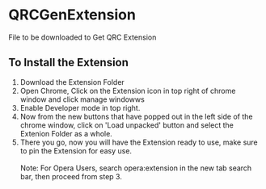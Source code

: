 # QRCGenExtension
File to be downloaded to Get QRC Extension

## To Install the Extension
1. Download the Extension Folder
2. Open Chrome, Click on the Extension icon in top right of chrome window and click manage windowws
3. Enable Developer mode in top right.
4. Now from the new buttons that have popped out in the left side of the chrome window, click on 'Load unpacked' button and select the Extenion Folder as a whole.
5. There you go, now you will have the Extension ready to use, make sure to pin the Extension for easy use. <br><br>
Note: For Opera Users, search opera:extension in the new tab search bar, then proceed from step 3.
